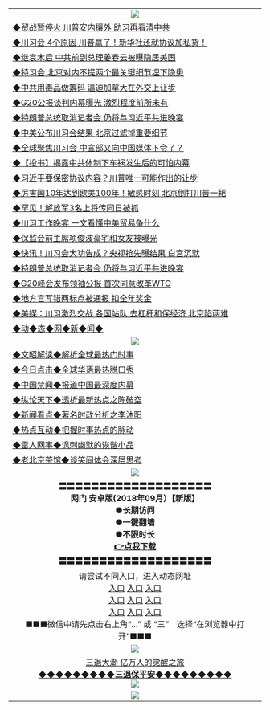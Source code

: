 <table>
  <tr>
    <td align=center><img src="https://github.com/gyhhx/image-upload/blob/master/yaowen.jpg" /></td>
  </tr>
   <tr>
<td align=left>
<a href="http://puduzs.zg.irka.io/oo.aspx?name=c994215&key=l9gs164o&from=gy">◆贸战暂停火 川普安内攘外 助习再看清中共</a><br/>
</td>
   </tr>
 <tr>
<td align=left>
<a href="http://h127k43d.zg.irka.io/oo.aspx?name=c994211&key=l9gs164o&from=gy">◆川习会 4个原因 川普赢了！新华社还就协议加私货！</a><br/></td>
  </tr>
  <tr>
<td align=left>
<a href="http://147l43d.zg.irka.io/oo.aspx?name=c994223&key=l9gs164o&from=gy">◆继袁木后 中共前副总理姜春云被曝隐居美国</a><br/></td>
 </tr>
  <tr>
<td align=left>
<a href="http://h18443d.zg.irka.io/oo.aspx?name=c994255&key=l9gs164o&from=gy">◆特习会 北京对内不提两个最关键细节埋下隐患</a><br/></td>
 </tr>
   <tr>
<td align=left>
<a href="http://h124l43d.zg.irka.io/oo.aspx?name=c994259&key=l9gs164o&from=gy">◆中共用毒品做筹码 逼迫加拿大在外交上让步</a><br/></td>
   </tr> 
  <tr>
<td align=left>
<a href="http://1l2443d.zg.irka.io/oo.aspx?name=c994118&key=l9gs164o&from=gy">◆G20公报谈判内幕曝光 激烈程度前所未有</a><br/></td>
  </tr> 
 <tr>
<td align=left>
<a href="http://813443d.zg.irka.io/oo.aspx?name=c994043&key=l9gs164o&from=gy">◆特朗普总统取消记者会 仍将与习近平共进晚宴</a><br/>
</td>
   </tr>
 <tr>
<td align=left>
<a href="http://h682hf3d.zg.irka.io/oo.aspx?name=c994217&key=l9gs164o&from=gy">◆中美公布川习会结果 北京过滤掉重要细节</a><br/>
</td>
   </tr>
 <tr>
<td align=left>
<a href="http://224843d.zg.irka.io/oo.aspx?name=c994188&key=l9gs164o&from=gy">◆全球聚焦川习会 中宣部又向中国媒体下令了？</a><br/></td>
  </tr>
  <tr>
<td align=left>
<a href="http://324l43d.zg.irka.io/oo.aspx?name=c994185&key=l9gs164o&from=gy">◆【投书】揭露中共体制下车祸发生后的可怕内幕</a><br/></td>
 </tr>
   <tr>
<td align=left>
<a href="http://puduzs.zg.irka.io/oo.aspx?name=c994011&key=l9gs164o&from=gy">◆习近平要保密协议内容？川普唯一可能作出的让步</a><br/>
</td>
   </tr>
 <tr>
<td align=left>
<a href="http://h127k43d.zg.irka.io/oo.aspx?name=c994017&key=l9gs164o&from=gy">◆厉害国10年达到欧美100年！敏感时刻 北京倒打川普一耙</a><br/></td>
  </tr>
  <tr>
<td align=left>
<a href="http://147l43d.zg.irka.io/oo.aspx?name=c993873&key=l9gs164o&from=gy">◆罕见！解放军3名上将传同日被抓</a><br/></td>
 </tr>
  <tr>
<td align=left>
<a href="http://h18443d.zg.irka.io/oo.aspx?name=c994054&key=l9gs164o&from=gy">◆川习工作晚宴 一文看懂中美贸易争什么</a><br/></td>
 </tr>
   <tr>
<td align=left>
<a href="http://h124l43d.zg.irka.io/oo.aspx?name=c994028&key=l9gs164o&from=gy">◆保监会前主席项俊波豪宅和女友被曝光</a><br/></td>
   </tr> 
  <tr>
<td align=left>
<a href="http://1l2443d.zg.irka.io/oo.aspx?name=c994084&key=l9gs164o&from=gy">◆快讯！川习会大功告成？央视抢先曝结果 白宫沉默</a><br/></td>
  </tr> 
 <tr>
<td align=left>
<a href="http://813443d.zg.irka.io/oo.aspx?name=c994043&key=l9gs164o&from=gy">◆特朗普总统取消记者会 仍将与习近平共进晚宴</a><br/>
</td>
   </tr>
 <tr>
<td align=left>
<a href="http://h682hf3d.zg.irka.io/oo.aspx?name=c994046&key=l9gs164o&from=gy">◆G20峰会发布领袖公报 首次同意改革WTO</a><br/>
</td>
   </tr>
 <tr>
<td align=left>
<a href="http://224843d.zg.irka.io/oo.aspx?name=c994052&key=l9gs164o&from=gy">◆地方官写错两标点被通报 扣全年奖金</a><br/></td>
  </tr>
  <tr>
<td align=left>
<a href="http://324l43d.zg.irka.io/oo.aspx?name=c994006&key=l9gs164o&from=gy">◆美媒：川习激烈交战 各国站队 去杠杆和保经济 北京陷两难</a><br/></td>
 </tr>
   <tr>
<td align=left>
<a href="http://h623ehd.zg.irka.io/oo.aspx?name=c841287&key=l9gs164o&from=gy">◆动◆态◆网◆新◆闻◆</a><br/></td>
  </tr>
    <tr>
    <td align=center><img src="https://github.com/gyhhx/image-upload/blob/master/shipin.jpg" /></td>
  </tr>
  <tr>
   <td align=left>
<a href="http://a44r3d.zg.irka.io/oo.aspx?name=c816857&key=l9gs164o&from=gy&tag=9973110">◆文昭解读◆解析全球最热门时事</a><br/>
    </td>
  </tr>
   <tr>
   <td align=left> 
<a href="http://a443d.zg.irka.io/oo.aspx?name=c816850&key=l9gs164o&from=gy&tag=9877">◆今日点击◆全球华语最热脱口秀</a><br/>
    </td>
  </tr>
  <tr>
  <td align=left>
<a href="http://h2rt443d.zg.irka.io/oo.aspx?name=c816860&key=l9gs164o&from=gy&tag=99733110">◆中国禁闻◆报道中国最深度内幕</a><br/>
   </tr>
  <tr>
     <td align=left>
<a href="http://h2er443d.zg.irka.io/oo.aspx?name=c816855&key=l9gs164o&from=gy&tag=997110">◆纵论天下◆透析最新热点之陈破空</a><br/>
   </tr>
   <tr>
      <td align=left>
<a href="http://h24fe43d.zg.irka.io/oo.aspx?name=c838308&key=l9gs164o&from=gy&tag=9973110">◆新闻看点◆著名时政分析之李沐阳</a><br/>
   </tr>
   <tr>
     <td align=left>
<a href="http://h4er4f3d.zg.irka.io/oo.aspx?name=c816852&key=l9gs164o&from=gy&tag=9733110">◆热点互动◆把握时事热点的脉动</a><br/>
   </tr>
   <tr>
      <td align=left>
<a href="http://h24e4f3d.zg.irka.io/oo.aspx?name=c816694&key=l9gs164o&from=gy&tag=93310">◆雷人网事◆讽刺幽默的诙谐小品</a><br/>
   </tr>
   <tr>
    <td align=left>
<a href="http://h2g4r43d.zg.irka.io/oo.aspx?name=c816650&key=l9gs164o&from=gy&tag=9973110">◆老北京茶馆◆谈笑间体会深层思考</a><br/>
   </tr>
   <tr>
  <td align=center><img src="https://github.com/gyhhx/image-upload/blob/master/new1.jpg" />
  </td>
  </tr>
   <tr>
    <td align=center>
 <b>〓〓〓〓〓〓〓〓〓〓〓〓〓〓〓〓〓〓〓<br/>网门 安卓版(2018年09月）【新版】<br/> ●长期访问<br/> ●一键翻墙<br/>  ●不限时长<br/> 
 <a href="https://share.weiyun.com/5II1RNH">👉<b>点我下载</a><br/>〓〓〓〓〓〓〓〓〓〓〓〓〓〓〓〓〓〓〓<br/>
    </td>
    </tr>
   <tr>
    <td align=center>请尝试不同入口，进入动态网址<br/>
     <a href="https://s3.us-east-2.amazonaws.com/ogateh/show.htm?from=gy">入口</a>
      <a href="https://s3.eu-west-2.amazonaws.com/ogatel/show.htm?from=gy">入口</a>
      <a href="https://s3.amazonaws.com/ogate/show.htm?from=oGateg">入口</a><br/>
      <a href="https://s3.ap-northeast-2.amazonaws.com/ogates/show.htm?from=gy">入口</a>
      <a href="https://s3.eu-central-1.amazonaws.com/ogatef/show.htm?from=gy">入口</a>
      <a href="https://s3.ap-south-1.amazonaws.com/ogatem/show.htm?from=gy">入口</a><br/>
      <a href="https://s3-us-west-1.amazonaws.com/ogaten/show.htm?from=gy">入口</a>
      <a href="https://s3.ca-central-1.amazonaws.com/ogatec/show.htm?from=gy">入口</a>
      <a href="https://s3-ap-northeast-1.amazonaws.com/ogatet/show.htm?from=gy">入口</a><br/>
      ■■■微信中请先点击右上角“...” 或 “三”　选择“在浏览器中打开”■■■<b><br/>
    </td>
  </tr>
  <tr>
    <td align=center><img src="https://github.com/gyhhx/image-upload/blob/master/3.jpg" /> </td>
</tr>
  <tr>  
  <td align=center>
  <a href="http://h2243d.zg.irka.io/oo.aspx?name=c894205&key=l9gs164o&from=gy&tag=9973110">三退大潮 亿万人的觉醒之旅</a><br/>
      <a href="http://wj2443d.zg.irka.io/oo.aspx?name=ogQuit.aspx&key=l9gs164o&from=gy"><b>◆◆◆◆◆◆◆◆◆三退保平安◆◆◆◆◆◆◆◆◆<br/></a>
      <img src="https://github.com/gyhhx/image-upload/blob/master/3t.jpg" /><br/>
      </td>
  </tr>
   <tr>
    <td align=center><img src="https://raw.githubusercontent.com/oGate2/Up/master/oGate_640.jpg"/></td>
  </tr>
</table>
